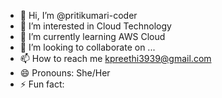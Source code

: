 - 👋 Hi, I’m @pritikumari-coder
- 👀 I’m interested in Cloud Technology
- 🌱 I’m currently learning AWS Cloud
- 💞️ I’m looking to collaborate on ...
- 📫 How to reach me kpreethi3939@gmail.com
- 😄 Pronouns: She/Her
- ⚡ Fun fact: 

<!---
pritikumari-coder/pritikumari-coder is a ✨ special ✨ repository because its `README.md` (this file) appears on your GitHub profile.
You can click the Preview link to take a look at your changes.
--->
